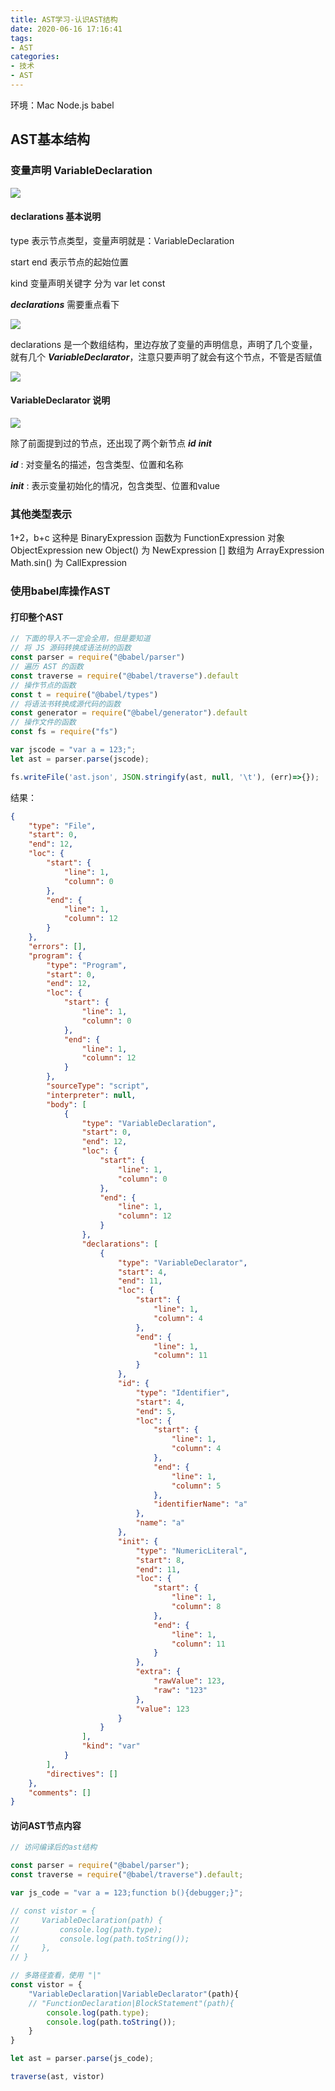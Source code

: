 ```yaml
---
title: AST学习-认识AST结构
date: 2020-06-16 17:16:41
tags:
- AST
categories:
- 技术
- AST
---
```


环境：Mac  Node.js  babel



## AST基本结构

### 变量声明 VariableDeclaration

![](WX20200616-172515.png)

#### declarations 基本说明

type 表示节点类型，变量声明就是：VariableDeclaration

start end 表示节点的起始位置

kind 变量声明关键字 分为 var let const

***declarations*** 需要重点看下

![](WX20200616-173414.png)

declarations 是一个数组结构，里边存放了变量的声明信息，声明了几个变量，就有几个 ***VariableDeclarator***，注意只要声明了就会有这个节点，不管是否赋值

![](WX20200616-173817.png)

#### VariableDeclarator 说明

![](WX20200616-175248.png)

除了前面提到过的节点，还出现了两个新节点 ***id*** ***init*** 

***id*** : 对变量名的描述，包含类型、位置和名称

***init*** : 表示变量初始化的情况，包含类型、位置和value

### 其他类型表示

1+2，b+c 这种是 BinaryExpression
函数为 FunctionExpression
对象 ObjectExpression
new Object() 为 NewExpression
[] 数组为 ArrayExpression
Math.sin() 为 CallExpression

### 使用babel库操作AST

#### 打印整个AST

```javascript
// 下面的导入不一定会全用，但是要知道
// 将 JS 源码转换成语法树的函数
const parser = require("@babel/parser")
// 遍历 AST 的函数
const traverse = require("@babel/traverse").default
// 操作节点的函数
const t = require("@babel/types")
// 将语法书转换成源代码的函数
const generator = require("@babel/generator").default
// 操作文件的函数
const fs = require("fs")

var jscode = "var a = 123;";
let ast = parser.parse(jscode);

fs.writeFile('ast.json', JSON.stringify(ast, null, '\t'), (err)=>{});
```

结果：

```json
{
	"type": "File",
	"start": 0,
	"end": 12,
	"loc": {
		"start": {
			"line": 1,
			"column": 0
		},
		"end": {
			"line": 1,
			"column": 12
		}
	},
	"errors": [],
	"program": {
		"type": "Program",
		"start": 0,
		"end": 12,
		"loc": {
			"start": {
				"line": 1,
				"column": 0
			},
			"end": {
				"line": 1,
				"column": 12
			}
		},
		"sourceType": "script",
		"interpreter": null,
		"body": [
			{
				"type": "VariableDeclaration",
				"start": 0,
				"end": 12,
				"loc": {
					"start": {
						"line": 1,
						"column": 0
					},
					"end": {
						"line": 1,
						"column": 12
					}
				},
				"declarations": [
					{
						"type": "VariableDeclarator",
						"start": 4,
						"end": 11,
						"loc": {
							"start": {
								"line": 1,
								"column": 4
							},
							"end": {
								"line": 1,
								"column": 11
							}
						},
						"id": {
							"type": "Identifier",
							"start": 4,
							"end": 5,
							"loc": {
								"start": {
									"line": 1,
									"column": 4
								},
								"end": {
									"line": 1,
									"column": 5
								},
								"identifierName": "a"
							},
							"name": "a"
						},
						"init": {
							"type": "NumericLiteral",
							"start": 8,
							"end": 11,
							"loc": {
								"start": {
									"line": 1,
									"column": 8
								},
								"end": {
									"line": 1,
									"column": 11
								}
							},
							"extra": {
								"rawValue": 123,
								"raw": "123"
							},
							"value": 123
						}
					}
				],
				"kind": "var"
			}
		],
		"directives": []
	},
	"comments": []
}
```

#### 访问AST节点内容

```javascript
// 访问编译后的ast结构

const parser = require("@babel/parser");
const traverse = require("@babel/traverse").default;

var js_code = "var a = 123;function b(){debugger;}";

// const vistor = {
//     VariableDeclaration(path) {
//         console.log(path.type);
//         console.log(path.toString());
//     },
// }

// 多路径查看，使用 "|"
const vistor = {
    "VariableDeclaration|VariableDeclarator"(path){
    // "FunctionDeclaration|BlockStatement"(path){
        console.log(path.type);
        console.log(path.toString());
    }
}

let ast = parser.parse(js_code);

traverse(ast, vistor)
```



